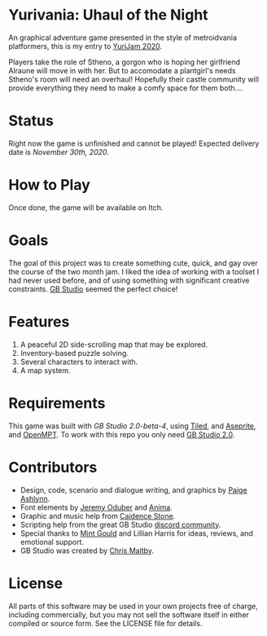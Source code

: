 <div align="center>![Yurivania Title Banner](banner.png)</p>

![very gay](https://img.shields.io/badge/very-gay-ff69bf?style=plastic)

# Yurivania: Uhaul of the Night

An graphical adventure game presented in the style of metroidvania platformers, this is my entry to [YuriJam 2020](https://itch.io/jam/yuri-game-jam-2020).

Players take the role of Stheno, a gorgon who is hoping her girlfriend Alraune will move in with her.
But to accomodate a plantgirl's needs Stheno's room will need an overhaul!
Hopefully their castle community will provide everything they need to make a comfy space for them both....

# Status

Right now the game is unfinished and cannot be played!  Expected delivery date is *November 30th, 2020*.

# How to Play

Once done, the game will be available on Itch.

# Goals

The goal of this project was to create something cute, quick, and gay over the course of the two month jam.
I liked the idea of working with a toolset I had never used before, and of using something with significant creative constraints.
[GB Studio](gbstudio.dev/) seemed the perfect choice!

# Features

1. A peaceful 2D side-scrolling map that may be explored.
2. Inventory-based puzzle solving.
3. Several characters to interact with.
4. A map system.

# Requirements

This game was built with *GB Studio 2.0-beta-4*, using [Tiled](http://www.mapeditor.org/), and [Aseprite](https://www.aseprite.org/), and [OpenMPT](https://openmpt.org/).
To work with this repo you only need [GB Studio 2.0](https://chrismaltby.itch.io/gb-studio).

# Contributors
- Design, code, scenario and dialogue writing, and graphics by [Paige Ashlynn](https://github.com/mxashlynn/).
- Font elements by [Jeremy Oduber](https://jeremyoduber.itch.io/fonts-for-gb-studio) and [Anima](https://sododev.itch.io/).
- Graphic and music help from [Caidence Stone](https://github.com/caidencestone).
- Scripting help from the great GB Studio [discord community](https://discord.gg/bxerKnc).
- Special thanks to [Mint Gould](https://github.com/WispyMouse) and Lillian Harris for ideas, reviews, and emotional support.
- GB Studio was created by [Chris Maltby](https://github.com/chrismaltby/).

# License

All parts of this software may be used in your own projects free of charge, including commercially, but you may not sell the software itself in either compiled or source form.
See the LICENSE file for details.
